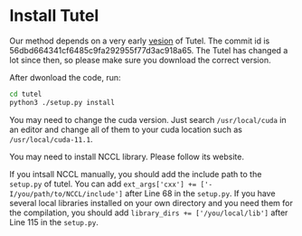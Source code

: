 # Install Tutel

Our method depends on a very early [vesion](https://github.com/microsoft/tutel/tree/56dbd664341cf6485c9fa292955f77d3ac918a65) of Tutel. The commit id is 56dbd664341cf6485c9fa292955f77d3ac918a65. The Tutel has changed a lot since then, so please make sure you download the correct version.

After dwonload the code, run:

```sh
cd tutel
python3 ./setup.py install
```

You may need to change the cuda version. Just search `/usr/local/cuda` in an editor and change all of them to your cuda location such as `/usr/local/cuda-11.1`.

You may need to install NCCL library. Please follow its website.

If you intsall NCCL manually, you should add the include path to the `setup.py` of tutel. You can add `ext_args['cxx'] += ['-I/you/path/to/NCCL/include']` after Line 68 in the `setup.py`.
If you have several local libraries installed on your own directory and you need them for the compilation, you should add `library_dirs += ['/you/local/lib']` after Line 115 in the `setup.py`.